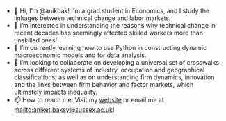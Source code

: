 - 👋 Hi, I’m @anikbak! I'm a grad student in Economics, and I study the linkages between technical change and labor markets. 
- 👀 I’m interested in understanding the reasons why technical change in recent decades has seemingly affected skilled workers more than unskilled ones!
- 🌱 I’m currently learning how to use Python in constructing dynamic macroeconomic models and for data analysis. 
- 💞️ I’m looking to collaborate on developing a universal set of crosswalks across different systems of industry, occupation and geographical classifications, as well as on understanding firm dynamics, innovation and the links between firm behavior and factor markets, which ultimately impacts inequality.
- 📫 How to reach me: Visit my [website](https://web.stanford.edu/~anikbak/) or email me at [mailto:aniket.baksy@sussex.ac.uk](aniket.baksy@sussex.ac.uk)!



<!---
anikbak/anikbak is a ✨ special ✨ repository because its `README.md` (this file) appears on your GitHub profile.
You can click the Preview link to take a look at your changes.
--->
